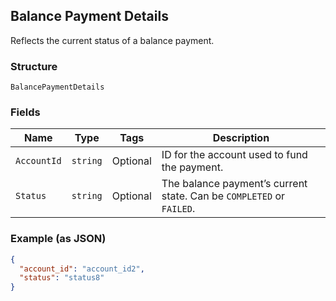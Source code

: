 ## Balance Payment Details

Reflects the current status of a balance payment.

### Structure

`BalancePaymentDetails`

### Fields

| Name | Type | Tags | Description |
|  --- | --- | --- | --- |
| `AccountId` | `string` | Optional | ID for the account used to fund the payment. |
| `Status` | `string` | Optional | The balance payment’s current state. Can be `COMPLETED` or `FAILED`. |

### Example (as JSON)

```json
{
  "account_id": "account_id2",
  "status": "status8"
}
```

